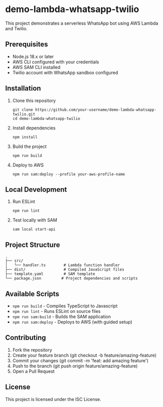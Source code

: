 # demo-lambda-whatsapp-twilio

This project demonstrates a serverless WhatsApp bot using AWS Lambda and Twilio.

## Prerequisites
- Node.js 18.x or later
- AWS CLI configured with your credentials
- AWS SAM CLI installed
- Twilio account with WhatsApp sandbox configured

## Installation

1. Clone this repository
    ```shell
    git clone https://github.com/your-username/demo-lambda-whatsapp-twilio.git
    cd demo-lambda-whatsapp-twilio
    ```

2. Install dependencies
    ```shell
    npm install
    ```

3. Build the project
    ```shell
    npm run build
    ```

4. Deploy to AWS
    ```shell
    npm run sam:deploy --profile your-aws-profile-name
    ```

## Local Development

1. Run ESLint
    ```shell
    npm run lint
    ```

2. Test locally with SAM
    ```shell
    sam local start-api
    ```
    
## Project Structure

    .
    ├── src/
    │   └── handler.ts        # Lambda function handler
    ├── dist/                 # Compiled JavaScript files
    ├── template.yaml         # SAM template
    └── package.json         # Project dependencies and scripts


## Available Scripts
- `npm run build` - Compiles TypeScript to Javascript
- `npm run lint` - Runs ESLint on source files
- `npm run sam:build` - Builds the SAM application
- `npm run sam:deploy` - Deploys to AWS (with guided setup)

## Contributing
1. Fork the repository
2. Create your feature branch (git checkout -b feature/amazing-feature)
3. Commit your changes (git commit -m 'feat: add amazing feature')
4. Push to the branch (git push origin feature/amazing-feature)
5. Open a Pull Request

## License
This project is licensed under the ISC License.


